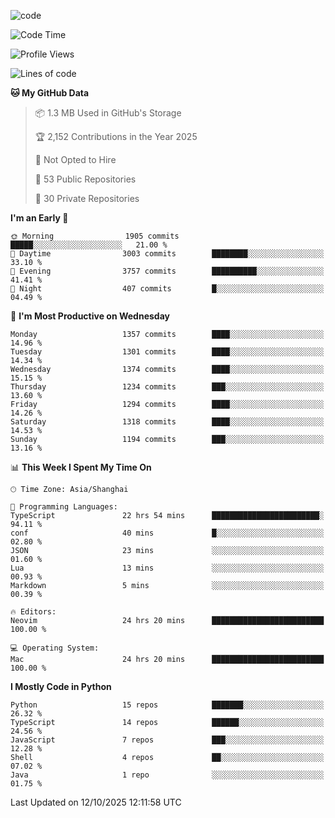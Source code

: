 
<!--
**liuyaanng/liuyaanng** is a ✨ _special_ ✨ repository because its `README.md` (this file) appears on your GitHub profile.

Here are some ideas to get you started:

- 🔭 I’m currently working on ...
- 🌱 I’m currently learning ...
- 👯 I’m looking to collaborate on ...
- 🤔 I’m looking for help with ...
- 💬 Ask me about ...
- 📫 How to reach me: ...
- 😄 Pronouns: ...
- ⚡ Fun fact: ...
-->


![code](https://cdn.jsdelivr.net/gh/liuyaanng/liuyaanng@1.0/code.gif) 

<!--START_SECTION:waka-->
![Code Time](http://img.shields.io/badge/Code%20Time-2%2C013%20hrs%2015%20mins-blue)

![Profile Views](http://img.shields.io/badge/Profile%20Views-0-blue)

![Lines of code](https://img.shields.io/badge/From%20Hello%20World%20I%27ve%20Written-28.9%20million%20lines%20of%20code-blue)

**🐱 My GitHub Data** 

> 📦 1.3 MB Used in GitHub's Storage 
 > 
> 🏆 2,152 Contributions in the Year 2025
 > 
> 🚫 Not Opted to Hire
 > 
> 📜 53 Public Repositories 
 > 
> 🔑 30 Private Repositories 
 > 
**I'm an Early 🐤** 

```text
🌞 Morning                1905 commits        █████░░░░░░░░░░░░░░░░░░░░   21.00 % 
🌆 Daytime                3003 commits        ████████░░░░░░░░░░░░░░░░░   33.10 % 
🌃 Evening                3757 commits        ██████████░░░░░░░░░░░░░░░   41.41 % 
🌙 Night                  407 commits         █░░░░░░░░░░░░░░░░░░░░░░░░   04.49 % 
```
📅 **I'm Most Productive on Wednesday** 

```text
Monday                   1357 commits        ████░░░░░░░░░░░░░░░░░░░░░   14.96 % 
Tuesday                  1301 commits        ████░░░░░░░░░░░░░░░░░░░░░   14.34 % 
Wednesday                1374 commits        ████░░░░░░░░░░░░░░░░░░░░░   15.15 % 
Thursday                 1234 commits        ███░░░░░░░░░░░░░░░░░░░░░░   13.60 % 
Friday                   1294 commits        ████░░░░░░░░░░░░░░░░░░░░░   14.26 % 
Saturday                 1318 commits        ████░░░░░░░░░░░░░░░░░░░░░   14.53 % 
Sunday                   1194 commits        ███░░░░░░░░░░░░░░░░░░░░░░   13.16 % 
```


📊 **This Week I Spent My Time On** 

```text
🕑︎ Time Zone: Asia/Shanghai

💬 Programming Languages: 
TypeScript               22 hrs 54 mins      ████████████████████████░   94.11 % 
conf                     40 mins             █░░░░░░░░░░░░░░░░░░░░░░░░   02.80 % 
JSON                     23 mins             ░░░░░░░░░░░░░░░░░░░░░░░░░   01.60 % 
Lua                      13 mins             ░░░░░░░░░░░░░░░░░░░░░░░░░   00.93 % 
Markdown                 5 mins              ░░░░░░░░░░░░░░░░░░░░░░░░░   00.39 % 

🔥 Editors: 
Neovim                   24 hrs 20 mins      █████████████████████████   100.00 % 

💻 Operating System: 
Mac                      24 hrs 20 mins      █████████████████████████   100.00 % 
```

**I Mostly Code in Python** 

```text
Python                   15 repos            ███████░░░░░░░░░░░░░░░░░░   26.32 % 
TypeScript               14 repos            ██████░░░░░░░░░░░░░░░░░░░   24.56 % 
JavaScript               7 repos             ███░░░░░░░░░░░░░░░░░░░░░░   12.28 % 
Shell                    4 repos             ██░░░░░░░░░░░░░░░░░░░░░░░   07.02 % 
Java                     1 repo              ░░░░░░░░░░░░░░░░░░░░░░░░░   01.75 % 
```




 Last Updated on 12/10/2025 12:11:58 UTC
<!--END_SECTION:waka-->
